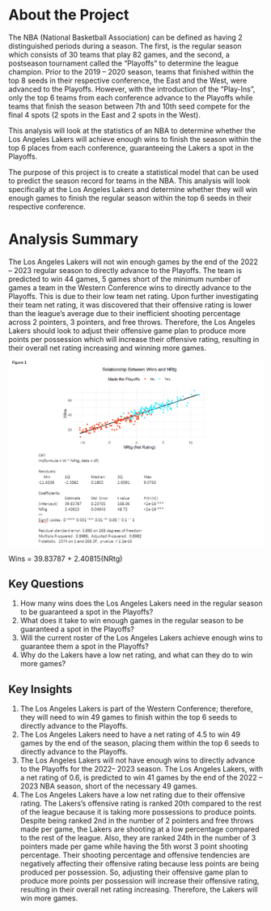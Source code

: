 # About the Project
The NBA (National Basketball Association) can be defined as having 2 distinguished periods during a season. The first, is the regular season which consists of 30 teams that play 82 games, and the second, a postseason tournament called the “Playoffs” to determine the league champion. Prior to the 2019 – 2020 season, teams that finished within the top 8 seeds in their respective conference, the East and the West, were advanced to the Playoffs. However, with the introduction of the “Play-Ins”, only the top 6 teams from each conference advance to the Playoffs while teams that finish the season between 7th and 10th seed compete for the final 4 spots (2 spots in the East and 2 spots in the West). 

This analysis will look at the statistics of an NBA to determine whether the Los Angeles Lakers will achieve enough wins to finish the season within the top 6 places from each conference, guaranteeing the Lakers a spot in the Playoffs. 

The purpose of this project is to create a statistical model that can be used to predict the season record for teams in the NBA. This analysis will look specifically at the Los Angeles Lakers and determine whether they will win enough games to finish the regular season within the top 6 seeds in their respective conference.


# Analysis Summary
The Los Angeles Lakers will not win enough games by the end of the 2022 – 2023 regular season to directly advance to the Playoffs. The team is predicted to win 44 games, 5 games short of the minimum number of games a team in the Western Conference wins to directly advance to the Playoffs. This is due to their low team net rating. Upon further investigating their team net rating, it was discovered that their offensive rating is lower than the league’s average due to their inefficient shooting percentage across 2 pointers, 3 pointers, and free throws. Therefore, the Los Angeles Lakers should look to adjust their offensive game plan to produce more points per possession which will increase their offensive rating, resulting in their overall net rating increasing and winning more games.


![alt text](https://github.com/ckim309/Predicting-Wins/blob/main/Regression%20Model.png?raw=true)

Wins = 39.83787 + 2.40815(NRtg)

## Key Questions
1. How many wins does the Los Angeles Lakers need in the regular season to be guaranteed a spot in the Playoffs?
2. What does it take to win enough games in the regular season to be guaranteed a spot in the Playoffs?
3. Will the current roster of the Los Angeles Lakers achieve enough wins to guarantee them a spot in the Playoffs?
4. Why do the Lakers have a low net rating, and what can they do to win more games?

## Key Insights
1. The Los Angeles Lakers is part of the Western Conference; therefore, they will need to win 49 games to finish within the top 6 seeds to directly advance to the Playoffs.
2. The Los Angeles Lakers need to have a net rating of 4.5 to win 49 games by the end of the season, placing them within the top 6 seeds to directly advance to the Playoffs.
3. The Los Angeles Lakers will not have enough wins to directly advance to the Playoffs for the 2022– 2023 season. The Los Angeles Lakers, with a net rating of 0.6, is predicted to win 41 games by the end of the 2022 – 2023 NBA season, short of the necessary 49 games.
4. The Los Angeles Lakers have a low net rating due to their offensive rating. The Lakers’s offensive rating is ranked 20th compared to the rest of the league because it is taking more possessions to produce points. Despite being ranked 2nd in the number of 2 pointers and free throws made per game, the Lakers are shooting at a low percentage compared to the rest of the league. Also, they are ranked 24th in the number of 3 pointers made per game while having the 5th worst 3 point shooting percentage. Their shooting percentage and offensive tendencies are negatively affecting their offensive rating because less points are being produced per possession. So, adjusting their offensive game plan to produce more points per possession will increase their offensive rating, resulting in their overall net rating increasing. Therefore, the Lakers will win more games.
